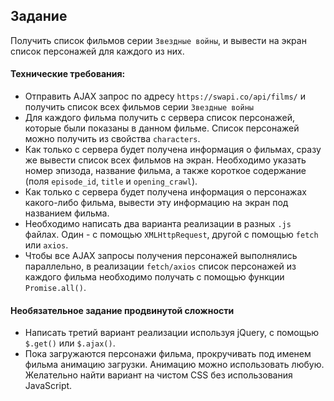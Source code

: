 ## Задание

Получить список фильмов серии `Звездные войны`, и вывести на экран список персонажей для каждого из них.

#### Технические требования:
- Отправить AJAX запрос по адресу `https://swapi.co/api/films/` и получить список всех фильмов серии `Звездные войны`
- Для каждого фильма получить с сервера список персонажей, которые были показаны в данном фильме. Список персонажей можно получить из свойства `characters`.
- Как только с сервера будет получена информация о фильмах, сразу же вывести список всех фильмов на экран. Необходимо указать номер эпизода, название фильма, а также короткое содержание (поля `episode_id`, `title` и `opening_crawl`).
- Как только с сервера будет получена информация о персонажах какого-либо фильма, вывести эту информацию на экран под названием фильма.
- Необходимо написать два варианта реализации в разных `.js` файлах. Один - с помощью `XMLHttpRequest`, другой с помощью `fetch` или `axios`.
- Чтобы все AJAX запросы получения персонажей выполнялись параллельно, в реализации `fetch/axios` список персонажей из каждого фильма необходимо получать с помощью функции `Promise.all()`.

#### Необязательное задание продвинутой сложности
 - Написать третий вариант реализации используя jQuery, с помощью `$.get()` или `$.ajax()`.
 - Пока загружаются персонажи фильма, прокручивать под именем фильма анимацию загрузки. Анимацию можно использовать любую. Желательно найти вариант на чистом CSS без использования JavaScript.